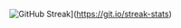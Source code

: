 ![GitHub Streak](http://github-readme-streak-stats.herokuapp.com?user=your-github-MrJoy00&theme=dark&background=000000)](https://git.io/streak-stats)

